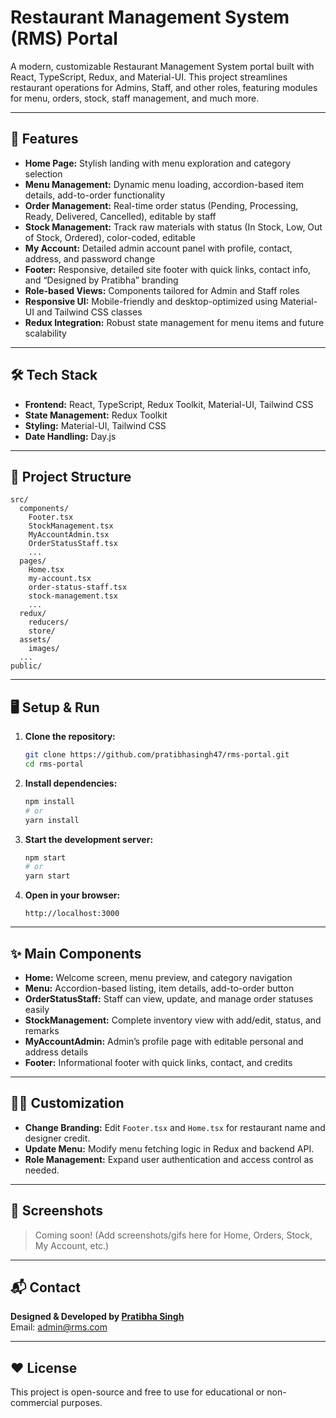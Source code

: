 # Restaurant Management System (RMS) Portal

A modern, customizable Restaurant Management System portal built with React, TypeScript, Redux, and Material-UI. This project streamlines restaurant operations for Admins, Staff, and other roles, featuring modules for menu, orders, stock, staff management, and much more.

---

## 🚀 Features

- **Home Page:** Stylish landing with menu exploration and category selection
- **Menu Management:** Dynamic menu loading, accordion-based item details, add-to-order functionality
- **Order Management:** Real-time order status (Pending, Processing, Ready, Delivered, Cancelled), editable by staff
- **Stock Management:** Track raw materials with status (In Stock, Low, Out of Stock, Ordered), color-coded, editable
- **My Account:** Detailed admin account panel with profile, contact, address, and password change
- **Footer:** Responsive, detailed site footer with quick links, contact info, and “Designed by Pratibha” branding
- **Role-based Views:** Components tailored for Admin and Staff roles
- **Responsive UI:** Mobile-friendly and desktop-optimized using Material-UI and Tailwind CSS classes
- **Redux Integration:** Robust state management for menu items and future scalability

---

## 🛠️ Tech Stack

- **Frontend:** React, TypeScript, Redux Toolkit, Material-UI, Tailwind CSS
- **State Management:** Redux Toolkit
- **Styling:** Material-UI, Tailwind CSS
- **Date Handling:** Day.js

---

## 📂 Project Structure

```
src/
  components/
    Footer.tsx
    StockManagement.tsx
    MyAccountAdmin.tsx
    OrderStatusStaff.tsx
    ...
  pages/
    Home.tsx
    my-account.tsx
    order-status-staff.tsx
    stock-management.tsx
    ...
  redux/
    reducers/
    store/
  assets/
    images/
  ...
public/
```

---

## 🖥️ Setup & Run

1. **Clone the repository:**
   ```bash
   git clone https://github.com/pratibhasingh47/rms-portal.git
   cd rms-portal
   ```

2. **Install dependencies:**
   ```bash
   npm install
   # or
   yarn install
   ```

3. **Start the development server:**
   ```bash
   npm start
   # or
   yarn start
   ```

4. **Open in your browser:**
   ```
   http://localhost:3000
   ```

---

## ✨ Main Components

- **Home:** Welcome screen, menu preview, and category navigation
- **Menu:** Accordion-based listing, item details, add-to-order button
- **OrderStatusStaff:** Staff can view, update, and manage order statuses easily
- **StockManagement:** Complete inventory view with add/edit, status, and remarks
- **MyAccountAdmin:** Admin’s profile page with editable personal and address details
- **Footer:** Informational footer with quick links, contact, and credits

---

## 🧑‍💻 Customization

- **Change Branding:** Edit `Footer.tsx` and `Home.tsx` for restaurant name and designer credit.
- **Update Menu:** Modify menu fetching logic in Redux and backend API.
- **Role Management:** Expand user authentication and access control as needed.

---

## 📸 Screenshots

> Coming soon! (Add screenshots/gifs here for Home, Orders, Stock, My Account, etc.)

---

## 📬 Contact

**Designed & Developed by [Pratibha Singh](https://github.com/pratibhasingh47)**  
Email: admin@rms.com

---

## ❤️ License

This project is open-source and free to use for educational or non-commercial purposes.
